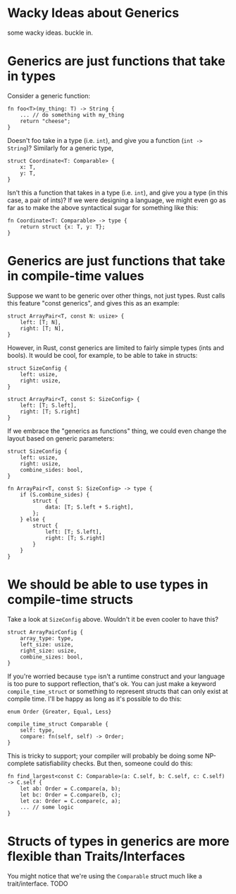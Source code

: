 # Wacky Ideas about Generics

some wacky ideas. buckle in.


# Generics are just functions that take in types

Consider a generic function:
```
fn foo<T>(my_thing: T) -> String {
    ... // do something with my_thing
    return "cheese";
}
```
Doesn't foo take in a type (i.e. `int`), and give you a function (`int -> String`)?
Similarly for a generic type,
```
struct Coordinate<T: Comparable> {
    x: T,
    y: T,
}
```
Isn't this a function that takes in a type (i.e. `int`), and give you a type (in
this case, a pair of ints)? If we were designing a language, we might even go as
far as to make the above syntactical sugar for something like this:
```
fn Coordinate<T: Comparable> -> type {
    return struct {x: T, y: T};
}
```

# Generics are just functions that take in compile-time values

Suppose we want to be generic over other things, not just types. Rust calls this
feature "const generics", and gives this as an example:
```
struct ArrayPair<T, const N: usize> {
    left: [T; N],
    right: [T; N],
}
```
However, in Rust, const generics are limited to fairly simple types (ints and bools).
It would be cool, for example, to be able to take in structs:
```
struct SizeConfig {
    left: usize,
    right: usize,
}

struct ArrayPair<T, const S: SizeConfig> {
    left: [T; S.left],
    right: [T; S.right]
}
```
If we embrace the "generics as functions" thing, we could even change the layout
based on generic parameters:
```
struct SizeConfig {
    left: usize,
    right: usize,
    combine_sides: bool,
}

fn ArrayPair<T, const S: SizeConfig> -> type {
    if (S.combine_sides) {
        struct {
            data: [T; S.left + S.right],
        };
    } else {
        struct {
            left: [T; S.left],
            right: [T; S.right]
        }
    }
}
```


# We should be able to use types in compile-time structs

Take a look at `SizeConfig` above. Wouldn't it be even cooler to have this?
```
struct ArrayPairConfig {
    array_type: type,
    left_size: usize,
    right_size: usize,
    combine_sizes: bool,
}
```
If you're worried because `type` isn't a runtime construct and your language is
too pure to support reflection, that's ok. You can just make a keyword
`compile_time_struct` or something to represent structs that can only exist at
compile time. I'll be happy as long as it's possible to do this:
```
enum Order {Greater, Equal, Less}

compile_time_struct Comparable {
    self: type,
    compare: fn(self, self) -> Order;
}
```
This is tricky to support; your compiler will probably be doing some NP-complete
satisfiability checks. But then, someone could do this:

```
fn find_largest<const C: Comparable>(a: C.self, b: C.self, c: C.self) -> C.self {
    let ab: Order = C.compare(a, b);
    let bc: Order = C.compare(b, c);
    let ca: Order = C.compare(c, a);
    ... // some logic
}
```
# Structs of types in generics are more flexible than Traits/Interfaces

You might notice that we're using the `Comparable` struct much like a trait/interface.
TODO